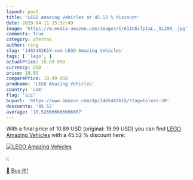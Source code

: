 ```yaml
---
layout: post
title: 'LEGO Amazing Vehicles at 45.52 % discount'
date: 2020-04-11 15:32:49
image: 'https://m.media-amazon.com/images/I/611C6iTpIaL._SL200_.jpg'
comments: true
category: ofertas
author: ring
slug: '146548261X-com LEGO Amazing Vehicles'
tags: [ 'lego', ]
actualPrice: 10.89 USD
currency: USD
price: 10.89
comparePrice: 19.99 USD
prodname: 'LEGO Amazing Vehicles'
country: 'com'
flag: '🇺🇸'
buyurl: 'https://www.amazon.com/dp/146548261X/?tag=tolees-20'
descuento: '45.52'
average: '10.526666666666667'
---
```


With a final price of 10.89 USD (original: 19.99 USD) you can find [LEGO Amazing Vehicles](https://www.amazon.com/dp/146548261X/?tag=tolees-20) with a  45.52 % discount here:

[![LEGO Amazing Vehicles](https://m.media-amazon.com/images/I/611C6iTpIaL._SL200_.jpg)](https://www.amazon.com/dp/146548261X/?tag=tolees-20)

ℹ️:


[🛒 Buy it!!](https://www.amazon.com/dp/146548261X/?tag=tolees-20)
